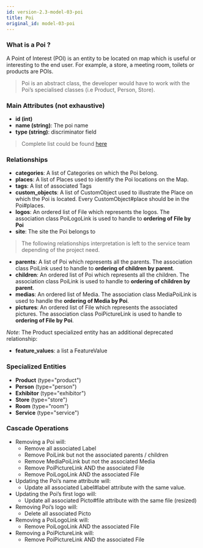 ```yaml
---
id: version-2.3-model-03-poi
title: Poi
original_id: model-03-poi
---
```


### What is a Poi ?

A Point of Interest (POI) is an entity to be located on map which is
useful or interesting to the end user. For example, a store, a meeting
room, toilets or products are POIs.

> Poi is an abstract class, the developer would have to work with the
Poi’s specialised classes (i.e Product, Person, Store).

### Main Attributes (not exhaustive)

- **id (int)**
- **name (string)**: The poi name
- **type (string)**: discriminator field

> Complete list could be found [here](reference-03-poi.md)

### Relationships

- **categories**: A list of Categories on which the Poi belong.
- **places**: A list of Places used to identify the Poi locations on the Map.
- **tags**: A list of associated Tags
- **custom_objects**: A list of CustomObject used to illustrate the Place
on which the Poi is located. Every CustomObject#place should be in the Poi#places.
- **logos**: An ordered list of File which represents the logos. The
association class PoiLogoLink is used to handle to **ordering of File by Poi**
- **site**: The site the Poi belongs to

> The following relationships interpretation is left to the service team
depending of the project need.

- **parents**: A list of Poi which represents all the parents. The
association class PoiLink used  to handle to **ordering of children by parent**.
- **children**: An ordered list of Poi which represents all the children.
 The association class PoiLink is used to handle to **ordering of children by parent**.
- **medias**: An ordered list of Media. The association class MediaPoiLink
 is used to handle the **ordering of Media by Poi**.
- **pictures**: An ordered list of File which represents the associated
pictures. The association class PoiPictureLink is used to handle to
**ordering of File by Poi**.

*Note*: The Product specialized entity has an additional deprecated
relationship:

- **feature_values**: a list a FeatureValue

### Specialized Entities

- **Product** (type="product")
- **Person** (type="person")
- **Exhibitor** (type="exhibitor")
- **Store** (type="store")
- **Room** (type="room")
- **Service** (type="service")

### Cascade Operations

- Removing a Poi will:
    - Remove all associated Label
    - Remove PoiLink but not the associated parents / children
    - Remove MediaPoiLink but not the associated Media
    - Remove PoiPictureLink AND the associated File
    - Remove PoiLogoLink AND the associated File
- Updating the Poi’s name attribute will:
    - Update all associated Label#label attribute with the same value.
- Updating the Poi’s first logo will:
    - Update all associated Picto#file attribute with the same file (resized)
- Removing Poi’s logo will:
    - Delete all associated Picto
- Removing a PoiLogoLink will:
    - Remove PoiLogoLink AND the associated File
- Removing a PoiPictureLink will:
    - Remove PoiPictureLink AND the associated File

